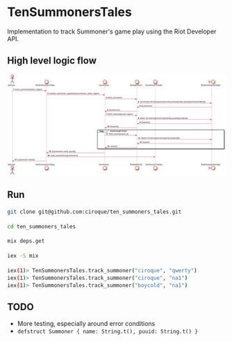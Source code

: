 # TenSummonersTales

Implementation to track Summoner's game play using the Riot Developer API.

## High level logic flow

![Summoner Lookup Sequence](./docs/summoner_lookup_sequence.svg)

## Run

```bash
git clone git@github.com:ciroque/ten_summoners_tales.git

cd ten_summoners_tales

mix deps.get

iex -S mix

iex(1)> TenSummonersTales.track_summoner("ciroque", "qwerty")
iex(1)> TenSummonersTales.track_summoner("ciroque", "na1")
iex(1)> TenSummonersTales.track_summoner("boycold", "na1")
```

## TODO
- More testing, especially around error conditions
- `defstruct Summoner { name: String.t(), puuid: String.t() }` 
